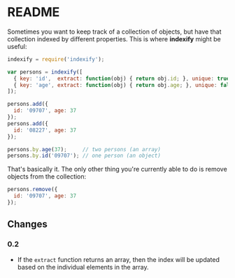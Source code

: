 # README 

Sometimes you want to keep track of a collection of objects, but have that collection indexed by
different properties. This is where **indexify** might be useful:

```javascript
indexify = require('indexify');

var persons = indexify([
  { key: 'id',  extract: function(obj) { return obj.id; }, unique: true },
  { key: 'age', extract: function(obj) { return obj.age; }, unique: false }
]);

persons.add({ 
  id: '09707', age: 37
});
persons.add({ 
  id: '08227', age: 37
});

persons.by.age(37);     // two persons (an array)
persons.by.id('09707'); // one person (an object)
```

That's basically it. The only other thing you're currently able to do is remove objects from the
collection:

```javascript
persons.remove({ 
  id: '09707', age: 37
});
```

## Changes

### 0.2

* If the `extract` function returns an array, then the index will be updated based on the individual
elements in the array. 



